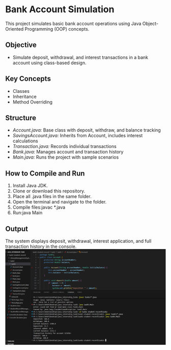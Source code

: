 # Bank Account Simulation
This project simulates basic bank account operations using Java Object-Oriented Programming (OOP) concepts.

## Objective
- Simulate deposit, withdrawal, and interest transactions in a bank account using class-based design.

## Key Concepts
- Classes
- Inheritance
- Method Overriding

## Structure
- *Account.java:* Base class with deposit, withdraw, and balance tracking
- *SavingsAccount.java:* Inherits from Account, includes interest calculations
- *Transaction.java:* Records individual transactions
- *Bank.java:* Manages account and transaction history
- *Main.java:* Runs the project with sample scenarios

## How to Compile and Run
1. Install Java JDK.
2. Clone or download this repository.
3. Place all .java files in the same folder.
4. Open the terminal and navigate to the folder.
5. Compile files:javac *.java   
6. Run:java Main
    
## Output
The system displays deposit, withdrawal, interest application, and full transaction history in the console.
![image alt](https://github.com/saniyashirin2004/java-internship-tasks/blob/ca9c6e9d6b9e006c556323dd625e3e511c81959a/Task5/screenshot-task5.png)
